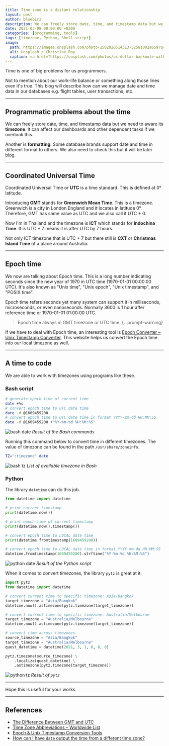 ```yaml
---
title: Time zone is a distant relationship
layout: post
author: bluebirz
description: We can freely store date, time, and timestamp data but we need to aware its timezone.
date: 2021-03-08 00:00:00 +0200
categories: [programming, tools]
tags: [timezone, Python, Shell script]
image:
  path: https://images.unsplash.com/photo-1502920514313-52581002a659?q=80&w=2067&auto=format&fit=crop&ixlib=rb-4.0.3&ixid=M3wxMjA3fDB8MHxwaG90by1wYWdlfHx8fGVufDB8fHx8fA%3D%3D
  alt: Unsplash / Christine Roy
  caption: <a href="https://unsplash.com/photos/us-dollar-banknote-with-map-ir5MHI6rPg0">Unsplash / Christine Roy</a>
---
```


Time is one of big problems for us programmers.

Not to mention about our work-life balance or something along those lines even it's true. This blog will describe how can we manage date and time data in our databases e.g. flight tables, user transactions, etc.

---

## Programmatic problems about the time

We can freely store date, time, and timestamp data but we need to aware its **timezone**. It can affect our dashboards and other dependent tasks if we overlook this.

Another is **formatting**. Some database brands support date and time in different format to others. We also need to check this but it will be later blog.

---

## Coordinated Universal Time

Coordinated Universal Time or **UTC** is a time standard. This is defined at 0° latitude.

Introducing **GMT** stands for **Greenwich Mean Time**. This is a timezone. Greenwich is a city in London England and it locates in latitude 0°. Therefore, GMT has same value as UTC and we also call it UTC + 0.

Now I'm in Thailand and the timezone is **ICT** which stands for **Indochina Time**. It is UTC + 7 means it is after UTC by 7 hours.

Not only ICT timezone that is UTC + 7 but there still is **CXT** or **Christmas Island Time** of a place around Australia.

---

## Epoch time

We now are talking about Epoch time. This is a long number indicating seconds since the new year of 1970 in UTC time (1970-01-01 00:00:00 UTC). It's also known as "Unix time", "Unix epoch", "Unix timestamp", and "POSIX time".

Epoch time refers seconds yet many system can support it in milliseconds, microseconds, or even nanoseconds. Normally 3600 is 1 hour after reference time or 1970-01-01 01:00:00 UTC.

> Epoch time always in GMT timezone or UTC time.
{: .prompt-warning}

If we have to deal with Epoch time, an interesting tool is [Epoch Converter – Unix Timestamp Converter](https://www.epochconverter.com/). This website helps us convert the Epoch time into our local timezone as well.

---

## A time to code

We are able to work with timezones using programs like these.

### Bash script

```sh
# generate epoch time of current time
date +%s
# convert epoch time to UTC date time
date -d @1609459200
# convert epoch time to UTC date time in format YYYY-mm-dd HH:MM:SS 
date -d @1609459200 +"%Y-%m-%d %H:%M:%S"
```

![bash date](https://bluebirzdotnet.s3.ap-southeast-1.amazonaws.com/timezone/Screen-Shot-2021-03-07-at-3.52.42-PM.png)
*Result of the Bash commands*

Running this command below to convert time in different timezones. The value of timezone can be found in the path `/usr/share/zoneinfo`.

```sh
TZ=":timezone" date
```

![bash tz](https://bluebirzdotnet.s3.ap-southeast-1.amazonaws.com/timezone/Screen-Shot-2021-03-07-at-4.54.04-PM.png)
*List of available timezone in Bash*

### Python

The library `datetime` can do this job.

```py
from datetime import datetime

# print current timestamp
print(datetime.now())

# print epoch time of current timestamp
print(datetime.now().timestamp())

# convert epoch time to LOCAL date time
print(datetime.fromtimestamp(1609459200))

# convert epoch time to LOCAL date time in format YYYY-mm-dd HH:MM:SS 
datetime.fromtimestamp(1609459200).strftime("%Y-%m-%d %H:%M:%S")
```

![python date](https://bluebirzdotnet.s3.ap-southeast-1.amazonaws.com/timezone/Screen-Shot-2021-03-07-at-5.04.37-PM.png)
*Result of the Python script*

When it comes to convert timezones, the library `pytz` is great at it.

```py
import pytz
from datetime import datetime

# convert current time to specific timezone: Asia/Bangkok
target_timezone = "Asia/Bangkok"
datetime.now().astimezone(pytz.timezone(target_timezone))

# convert current time to specific timezone: Australia/Melbourne
target_timezone = "Australia/Melbourne"
datetime.now().astimezone(pytz.timezone(target_timezone))

# convert time across timezones
source_timezone = "Asia/Bangkok"
target_timezone = "Australia/Melbourne"
quest_datetime = datetime(2021, 3, 1, 0, 0, 0)

pytz.timezone(source_timezone) \
    .localize(quest_datetime) \
    .astimezone(pytz.timezone(target_timezone))
```

![python tz](https://bluebirzdotnet.s3.ap-southeast-1.amazonaws.com/timezone/Screen-Shot-2021-03-07-at-8.01.50-PM.png)
*Result of `pytz`*

---

Hope this is useful for your works.

---

## References

- [The Difference Between GMT and UTC](https://www.timeanddate.com/time/gmt-utc-time.html)
- [Time Zone Abbreviations – Worldwide List](https://www.timeanddate.com/time/zones/)
- [Epoch & Unix Timestamp Conversion Tools](https://www.epochconverter.com/)
- [How can I have `date` output the time from a different time zone?](https://unix.stackexchange.com/questions/48101/how-can-i-have-date-output-the-time-from-a-different-time-zone)
